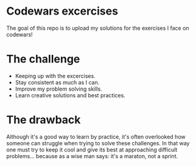 # Codewars excercises
The goal of this repo is to upload my solutions for the exercises I face on codewars!

# The challenge
* Keeping up with the excercises.
* Stay consistent as much as I can.
* Improve my problem solving skills.
* Learn creative solutions and best practices.

# The drawback
Although it's a good way to learn by practice, it's often overlooked how someone can struggle when trying to solve these challenges.
In that way one must try to keep it cool and give its best at approaching difficult problems... because as a wise man says: it's a maraton, not a sprint.